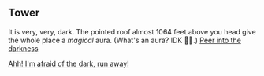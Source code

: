 ## Tower

It is very, very, dark. The pointed roof almost 1064 feet above you head give the whole place a _magical_ aura. (What's an aura? IDK 🤷‍♂️.)
[Peer into the darkness](peer_into_darkness.md)

[Ahh! I'm afraid of the dark, run away!](entrance_with_game.md)
